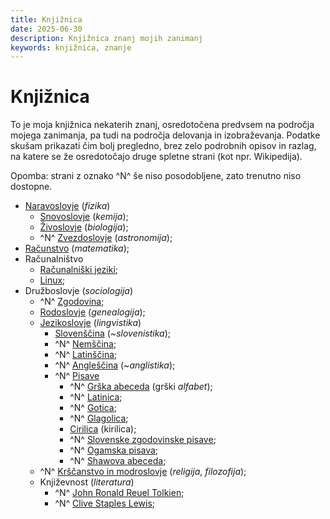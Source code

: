 ```yaml
---
title: Knjižnica
date: 2025-06-30
description: Knjižnica znanj mojih zanimanj
keywords: knjižnica, znanje
---
```


# Knjižnica

To je moja knjižnica nekaterih znanj, osredotočena predvsem na področja mojega zanimanja, pa tudi na področja delovanja in izobraževanja. Podatke skušam prikazati čim bolj pregledno, brez zelo podrobnih opisov in razlag, na katere se že osredotočajo druge spletne strani (kot npr. Wikipedija).

Opomba: strani z oznako ^N^ še niso posodobljene, zato trenutno niso dostopne.

- [Naravoslovje](/knjiznica/naravoslovje) (*fizika*)
    - [Snovoslovje](/knjiznica/snovoslovje) (*kemija*);
    - [Živoslovje](/knjiznica/zivoslovje) (*biologija*);
    - ^N^ [Zvezdoslovje](/knjiznica/zvezdoslovje) (*astronomija*);
- [Računstvo](/knjiznica/racunstvo) (*matematika*);
- Računalništvo
    - [Računalniški jeziki](/knjiznica/racunalniski_jeziki);
    - [Linux](/knjiznica/Linux);
- Družboslovje (*sociologija*)
    - ^N^ [Zgodovina](/knjiznica/zgodovina);
    - [Rodoslovje](/knjiznica/rodoslovje) (*genealogija*);
    - [Jezikoslovje](/knjiznica/jezikoslovje) (*lingvistika*)
        - [Slovenščina](/knjiznica/slovenscina) (~*slovenistika*);
        - ^N^ [Nemščina](/knjiznica/nemscina);
        - ^N^ [Latinščina](/knjiznica/latinscina);
        - ^N^ [Angleščina](/knjiznica/anglescina) (~*anglistika*);
        - ^N^ [Pisave](/knjiznica/pisave)
            - ^N^ [Grška abeceda](/knjiznica/grska_abeceda) (grški *alfabet*);
            - ^N^ [Latinica](/knjiznica/latinica);
            - ^N^ [Gotica](/knjiznica/gotica);
            - ^N^ [Glagolica](/knjiznica/glagolica);
            - [Cirilica](/knjiznica/cirilica) (kirilica);
            - ^N^ [Slovenske zgodovinske pisave](/knjiznica/slovenske_zgodovinske_pisave);
            - ^N^ [Ogamska pisava](/knjiznica/ogamska_pisava);
            - ^N^ [Shawova abeceda](/knjiznica/shawova_abeceda);
    - ^N^ [Krščanstvo in modroslovje](/knjiznica/krscanstvo) (*religija*, *filozofija*);
    - Književnost (*literatura*)
        - ^N^ [John Ronald Reuel Tolkien](/knjiznica/John_Ronald_Reuel_Tolkien);
        - ^N^ [Clive Staples Lewis](/knjiznica/Clive_Staples_Lewis);
